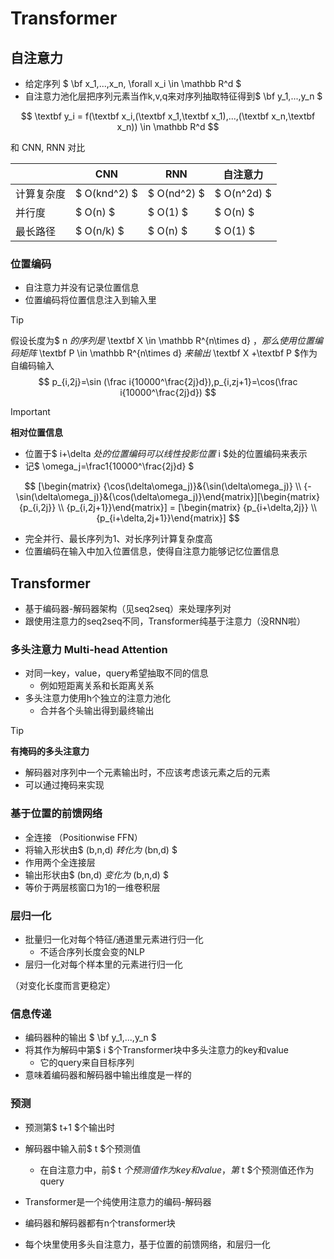 # Transformer



## 自注意力



- 给定序列 $ \bf x_1,...,x_n, \forall x_i \in \mathbb R^d $
- 自注意力池化层把序列元素当作k,v,q来对序列抽取特征得到$ \bf y_1,...,y_n $

$$
\textbf y_i = f(\textbf x_i,(\textbf x_1,\textbf x_1),...,(\textbf x_n,\textbf x_n)) \in \mathbb R^d
$$

和 CNN, RNN 对比

|            | CNN          | RNN         | 自注意力    |
| ---------- | ------------ | ----------- | ----------- |
| 计算复杂度 | $ O(knd^2) $ | $ O(nd^2) $ | $ O(n^2d) $ |
| 并行度     | $ O(n) $     | $ O(1) $    | $ O(n) $    |
| 最长路径   | $ O(n/k) $   | $ O(n) $    | $ O(1) $    |



### 位置编码

- 自注意力并没有记录位置信息
- 位置编码将位置信息注入到输入里

> [!tip]
>
> 假设长度为$ n $的序列是$ \textbf X \in \mathbb R^{n\times d} $，那么使用位置编码矩阵$ \textbf P \in \mathbb R^{n\times d} $来输出$ \textbf X +\textbf P $作为自编码输入
> $$
> p_{i,2j}=\sin (\frac i{10000^\frac{2j}d}),p_{i,zj+1}=\cos(\frac i{10000^\frac{2j}d})
> $$

> [!important]
>
> **相对位置信息**
>
> - 位置于$ i+\delta $处的位置编码可以线性投影位置$ i $处的位置编码来表示
> - 记$ \omega_j=\frac1{10000^\frac{2j}d} $
>
> $$
> [\begin{matrix} {\cos(\delta\omega_j)}&{\sin(\delta\omega_j)} \\ {-\sin(\delta\omega_j)}&{\cos(\delta\omega_j)}\end{matrix}][\begin{matrix} {p_{i,2j}} \\ {p_{i,2j+1}}\end{matrix}] = [\begin{matrix} {p_{i+\delta,2j}} \\ {p_{i+\delta,2j+1}}\end{matrix}]
> $$



- 完全并行、最长序列为1、对长序列计算复杂度高
- 位置编码在输入中加入位置信息，使得自注意力能够记忆位置信息



## Transformer



- 基于编码器-解码器架构（见seq2seq）来处理序列对
- 跟使用注意力的seq2seq不同，Transformer纯基于注意力（没RNN啦）



### 多头注意力 Multi-head Attention

- 对同一key，value，query希望抽取不同的信息
  - 例如短距离关系和长距离关系
- 多头注意力使用h个独立的注意力池化
  - 合并各个头输出得到最终输出

> [!tip]
>
> **有掩码的多头注意力**
>
> - 解码器对序列中一个元素输出时，不应该考虑该元素之后的元素
> - 可以通过掩码来实现



### 基于位置的前馈网络

- 全连接 （Positionwise FFN）
- 将输入形状由$ (b,n,d) $转化为$ (bn,d) $
- 作用两个全连接层
- 输出形状由$ (bn,d) $变化为$ (b,n,d) $
- 等价于两层核窗口为1的一维卷积层



### 层归一化

- 批量归一化对每个特征/通道里元素进行归一化
  - 不适合序列长度会变的NLP
- 层归一化对每个样本里的元素进行归一化

（对变化长度而言更稳定）



### 信息传递

- 编码器种的输出 $ \bf y_1,...,y_n $
- 将其作为解码中第$ i $个Transformer块中多头注意力的key和value
  - 它的query来自目标序列
- 意味着编码器和解码器中输出维度是一样的



### 预测

- 预测第$ t+1 $个输出时
- 解码器中输入前$ t $个预测值
  - 在自注意力中，前$ t $个预测值作为key和value，第$ t $个预测值还作为query





- Transformer是一个纯使用注意力的编码-解码器
- 编码器和解码器都有n个transformer块
- 每个块里使用多头自注意力，基于位置的前馈网络，和层归一化
